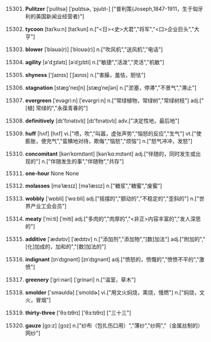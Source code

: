 15301. **Pulitzer**
[ˈpulitsə]  [ˈpʊlɪtsɚ, ˈpjulɪt-]
["普利策(Joseph,1847-1911，生于匈牙利的美国新闻业经营者)"]  

15302. **tycoon**
[taɪˈku:n]  [taɪˈkun]
n.["<日><史>大君","将军","<口>企业巨头","大亨"]  

15303. **blower**
[ˈbləʊə(r)]  [ˈbloʊə(r)]
n.["吹风机","送风机","电话"]  

15304. **agility**
[ə'dʒɪlətɪ]  [əˈdʒɪlɪti]
n.["敏捷","活泼","灵活","机敏"]  

15305. **shyness**
['ʃaɪnɪs]  [ˈʃaɪnɪs]
n.["害臊，羞怯，胆怯"]  

15306. **stagnation**
[stæɡ'neɪʃn]  [stæɡˈneʃən]
n.["淤塞，停滞","不景气","滞止"]  

15307. **evergreen**
[ˈevəgri:n]  [ˈevərgri:n]
n.["常绿植物，常绿树","常绿树枝"]  adj.["[植] 常绿的","永葆青春的"]  

15308. **definitively**
[dɪ'fɪnətɪvlɪ]  [dɪ'fɪnətɪvlɪ]
adv.["决定性地，最后地"]  

15309. **huff**
[hʌf]  [hʌf]
vi.["喷，吹","叫嚣，虚张声势","恼怒的反应","生气"]  vt.["使膨胀，使充气","蛮横地对待，欺侮","恼怒","烦恼"]  n.["怒气冲冲，发怒"]  

15310. **concomitant**
[kənˈkɒmɪtənt]  [kənˈkɑ:mɪtənt]
adj.["伴随的，同时发生或出现的"]  n.["伴随发生的事","伴随物","共存"]  

15311. **one-hour**
None
None

15312. **molasses**
[məˈlæsɪz]  [məˈlæsɪz]
n.["糖浆","糖蜜","废蜜"]  

15313. **wobbly**
[ˈwɒbli]  [ˈwɑ:bli]
adj.["摇摆的","颤动的","不稳定的","歪斜的"]  n.["世界产业工会会员"]  

15314. **meaty**
[ˈmi:ti]  [ˈmiti]
adj.["多肉的","肉厚的","<非正>内容丰富的","发人深思的"]  

15315. **additive**
[ˈædətɪv]  [ˈædɪtɪv]
n.["添加剂","添加物","[数]加法"]  adj.["附加的","[化]加成的，加和的","[数]加法的"]  

15316. **indignant**
[ɪnˈdɪgnənt]  [ɪnˈdɪɡnənt]
adj.["愤怒的，愤慨的","愤愤不平的","激愤"]  

15317. **greenery**
[ˈgri:nəri]  [ˈɡrinəri]
n.["温室，草木"]  

15318. **smolder**
['sməʊldə]  [ˈsmoldɚ]
vi.["用文火焖烧，熏烧，慢燃"]  n.["焖烧，文火，冒烟"]  

15319. **thirty-three**
['θɜ:tɪθrɪ]  ['θɜ:tɪθrɪ]
["三十三"]  

15320. **gauze**
[gɔ:z]  [ɡɔz]
n.["纱布（包扎伤口用）","薄纱","纱网","（金属丝制的）网纱"]  

